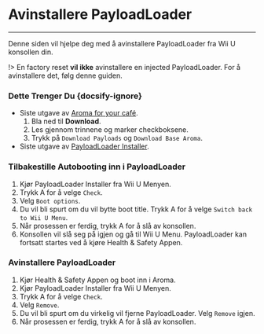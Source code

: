 # Avinstallere PayloadLoader
---
Denne siden vil hjelpe deg med å avinstallere PayloadLoader fra Wii U konsollen din.

!> En factory reset **vil ikke** avinstallere en injected PayloadLoader. For å avinstallere det, følg denne guiden.

### Dette Trenger Du {docsify-ignore}

- Siste utgave av [Aroma for your café](https://aroma.foryour.cafe).
    1. Bla ned til **Download**.
    1. Les gjennom trinnene og marker checkboksene.
    1. Trykk på `Download Payloads` og `Download Base Aroma`.
- Siste utgave av [PayloadLoader Installer](https://github.com/wiiu-env/PayloadLoaderInstaller/releases).

### Tilbakestille Autobooting inn i PayloadLoader

1. Kjør PayloadLoader Installer fra Wii U Menyen.
1. Trykk A for å velge `Check`.
1. Velg `Boot options`.
1. Du vil bli spurt om du vil bytte boot title. Trykk A for å velge `Switch back to Wii U Menu`.
1. Når prosessen er ferdig, trykk A for å slå av konsollen.
1. Konsollen vil slå seg på igjen og gå til Wii U Menu. PayloadLoader kan fortsatt startes ved å kjøre Health & Safety Appen.

### Avinstallere PayloadLoader

1. Kjør Health & Safety Appen og boot inn i Aroma.
1. Kjør PayloadLoader Installer fra Wii U Menyen.
1. Trykk A for å velge `Check`.
1. Velg `Remove`.
1. Du vil bli spurt om du virkelig vil fjerne PayloadLoader. Velg `Remove` igjen.
1. Når prosessen er ferdig, trykk A for å slå av konsollen.
